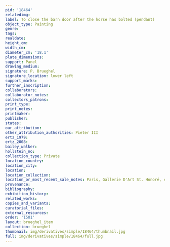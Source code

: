 ```yaml
---
pid: '18464'
relatedimg: 
label: To close the barn door after the horse has bolted (pendant)
object_type: Painting
genre: 
tags: 
realdate: 
height_cm: 
width_cm: 
diameter_cm: '18.1'
plate_dimensions: 
support: Panel
drawing_medium: 
signature: P. Brueghel
signature_location: lower left
support_marks: 
further_inscription: 
collaborators: 
collaborator_notes: 
collectors_patrons: 
print_type: 
print_notes: 
printmaker: 
publisher: 
states: 
our_attribution: 
other_attribution_authorities: Pieter III
ertz_1979: 
ertz_2008: 
bailey_walker: 
hollstein_no: 
collection_type: Private
location_country: 
location_city: 
location: 
location_collection: 
location_or_most_recent_sale_notes: Paris, Gallerie D'Art St. Honoré, cat. 1999
provenance: 
bibliography: 
exhibition_history: 
related_works: 
copies_and_variants: 
curatorial_files: 
external_resources: 
order: '1501'
layout: brueghel_item
collection: brueghel
thumbnail: img/derivatives/simple/18464/thumbnail.jpg
full: img/derivatives/simple/18464/full.jpg
---
```


